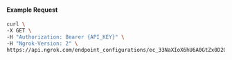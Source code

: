 <!-- Code generated for API Clients. DO NOT EDIT. -->

#### Example Request

```bash
curl \
-X GET \
-H "Authorization: Bearer {API_KEY}" \
-H "Ngrok-Version: 2" \
https://api.ngrok.com/endpoint_configurations/ec_33NaXIoX6hU6A0GtZx0D2QMoP1k/circuit_breaker
```
